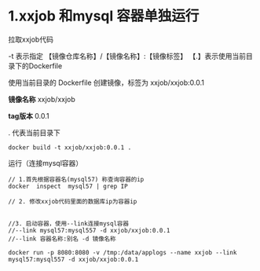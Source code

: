 # 1.xxjob 和mysql 容器单独运行

拉取xxjob代码

-t 表示指定 【镜像仓库名称】/【镜像名称】:【镜像标签】 【.】表示使用当前目录下的Dockerfile

使用当前目录的 Dockerfile 创建镜像，标签为 xxjob/xxjob:0.0.1

**镜像名称** xxjob/xxjob

**tag版本** 0.0.1

. 代表当前目录下

```
docker build -t xxjob/xxjob:0.0.1 .
```

运行（连接mysql容器）

```
// 1.首先根据容器名(mysql57) 称查询容器的ip
docker  inspect  mysql57 | grep IP

// 2. 修改xxjob代码里面的数据库ip为容器ip


//3. 启动容器，使用--link连接mysql容器
//--link mysql57:mysql557 -d xxjob/xxjob:0.0.1
//--link 容器名称:别名 -d 镜像名称

docker run -p 8080:8080 -v /tmp:/data/applogs --name xxjob --link mysql57:mysql557 -d xxjob/xxjob:0.0.1
```

